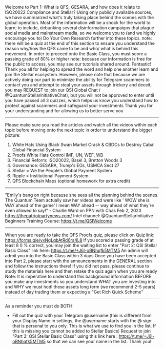 Welcome to Part 1:
What is QFS, GESARA, and how does it relate to ISO20022
Compliance and Stellar?
Using only publicly available sources, we have summarized what's
truly taking place behind the scenes with the global operation.
Most of the information will be a shock for the world to learn; to
include, debunking several disinformation campaigns that plague
social media and mainstream media, so we welcome you to (and
we highly encourage you to) Do Your Own Research further into
these topics.
note: there will be a quiz at the end of this section to ensure
you understand the reason why/how the QFS came to be and who/
what is behind this movement. In order to proceed onto the Basic
Class, you must score a passing grade of 80% or higher
note: because our information is free for the public to access,
you may see our tutorials shared around. Fantastic! Thank you all
for helping to spread the word and help one another learn and join
the Stellar ecosystem. However, please note that because we are
actively doing our part to minimize the ability for Telegram
scammers to contact you and attempt to steal your assets through
trickery and deceit, you may REQUEST to join our QSI Global Chat (
@QuantumStellarlnitiativeChat), but you will not be approved to
enter until you have passed all 3 quizzes, which helps us know you
understand how to protect against scammers and safeguard your
investments
Thank you for your understanding and for allowing us to better
serve you

---
Please make sure you read the articles and watch all the videos
within each topic before moving onto the next topic in order to
understand the bigger picture:
1. White Hats Using Black Swan Market Crash & CBDCs to Destroy
Cabal Global Financial System
2. Proofs White Hats Control IMF, UN, WEF, WB
3. Financial Reform: ISO20022, Basel 3, Bretton Woods 3
4. Governance: GESARA, Trump's EOs, USMCA Sect 27
5. Stellar = We the People's Global Payment System
6. Ripple = Institutional Payment System
7. QFS Blockchain Maps (optional homework for extra credit)

---

"Emily's bang on right because she sees all the planning behind the
scenes. The Quantum Team actually saw her videos and were like '
WOW she is WAY ahead of the game' I mean WAY ahead -- way ahead
of what they're even allowed to say!" - Charlie Ward on PPN with
Chas Feb 2, 2023
https://thepatriotpartynews.com/
Intel channel:
@QuantumStellarlnitiative
Beginners Training Course:
https://t.me/QSIWelcome

---
When you are ready to take the QFS Proofs quiz, please click on
Quiz link: https://forms.gle/vxNgLqbAtRd6rs4L8
If you scored a passing grade of at least 8 0 % correct, you
may join the waiting list to enter "Part 2: QSI Stellar Basic Class"
link here: https://t.me/+J6l-oBNhqfk5MTM5
An admin will admit you into the Basic Class within 3 days
Once you have been accepted into Part 2, please start with the
announcements in the GENERAL section and follow the instructions there!
If you did not pass, please continue to study the materials here
and then retake the quiz again when you are ready
Note: It is imperative to understand this background
information BEFORE you make any investments so you
understand WHAT you are investing into and WHY we must hodl
these assets long term (we recommend 2-5 years) instead of day
trading them or expecting a "Get Rich Quick Scheme"

---
As a reminder you must do BOTH:
- Fill out the quiz with your Telegram @username (this is different
from your Display Name in settings, the @username starts with the
@ sign that is personal to you only. This is what we use to find you
in the list. If this is missing you cannot be added to Stellar Basics)
Request to join "Part 2: QSI Stellar Basic Class" using this link here
: https://t.me/+J6l-oBNhqfk5MTM5 so that we can see your name in
the list. Thank you!